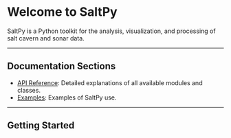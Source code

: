 # Welcome to SaltPy

SaltPy is a Python toolkit for the analysis, visualization, and processing of salt cavern and sonar data.

---

## Documentation Sections

- [API Reference](api/sonarpy.md): Detailed explanations of all available modules and classes.
- [Examples](Examples): Examples of SaltPy use.

---

## Getting Started